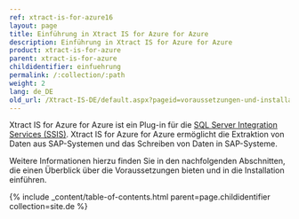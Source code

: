 ```yaml
---
ref: xtract-is-for-azure16
layout: page
title: Einführung in Xtract IS for Azure for Azure
description: Einführung in Xtract IS for Azure for Azure
product: xtract-is-for-azure
parent: xtract-is-for-azure
childidentifier: einfuehrung
permalink: /:collection/:path
weight: 2
lang: de_DE
old_url: /Xtract-IS-DE/default.aspx?pageid=voraussetzungen-und-installation
---
```

Xtract IS for Azure for Azure ist ein Plug-in für die [SQL Server Integration Services (SSIS)](https://docs.microsoft.com/en-us/sql/integration-services/sql-server-integration-services).
Xtract IS for Azure for Azure ermöglicht die Extraktion von Daten aus SAP-Systemen und das Schreiben von Daten in SAP-Systeme.

Weitere Informationen hierzu finden Sie in den nachfolgenden Abschnitten, die einen Überblick über die Voraussetzungen bieten und in die Installation einführen.

{% include _content/table-of-contents.html parent=page.childidentifier collection=site.de %}
